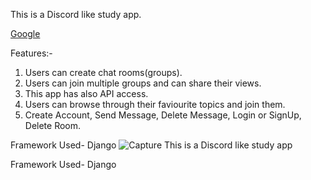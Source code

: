 This is a Discord like study app.

[Google](https://www.google.com)

Features:-
1. Users can create chat rooms(groups).
2. Users can join multiple groups and can share their views.
3. This app has also API access.
4. Users can browse through their faviourite topics and join them.
5. Create Account, Send Message, Delete Message, Login or SignUp, Delete Room.

Framework Used- Django
![Capture](https://user-images.githubusercontent.com/32337899/150351964-5e90a18e-49ea-4977-b23f-4f864cdf2b02.JPG)
This is a Discord like study app

Framework Used- Django
